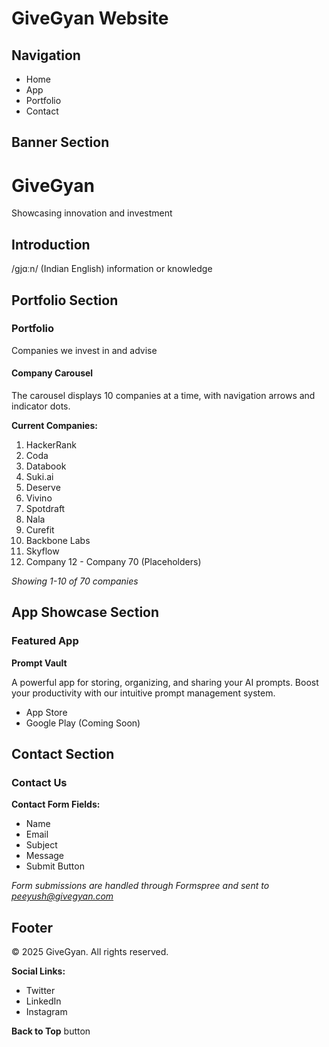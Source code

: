 # GiveGyan Website

## Navigation
- Home
- App
- Portfolio
- Contact

## Banner Section
# GiveGyan
Showcasing innovation and investment

## Introduction
/ɡjɑːn/ (Indian English) ​information or knowledge

## Portfolio Section
### Portfolio
Companies we invest in and advise

#### Company Carousel
The carousel displays 10 companies at a time, with navigation arrows and indicator dots.

**Current Companies:**
1. HackerRank
2. Coda
3. Databook
4. Suki.ai
5. Deserve
6. Vivino
7. Spotdraft
8. Nala
9. Curefit
10. Backbone Labs
11. Skyflow
12. Company 12 - Company 70 (Placeholders)

*Showing 1-10 of 70 companies*

## App Showcase Section
### Featured App

**Prompt Vault**

A powerful app for storing, organizing, and sharing your AI prompts. Boost your productivity with our intuitive prompt management system.

- App Store
- Google Play (Coming Soon)

## Contact Section
### Contact Us

**Contact Form Fields:**
- Name
- Email
- Subject
- Message
- Submit Button

*Form submissions are handled through Formspree and sent to peeyush@givegyan.com*

## Footer
© 2025 GiveGyan. All rights reserved.

**Social Links:**
- Twitter
- LinkedIn
- Instagram

**Back to Top** button
